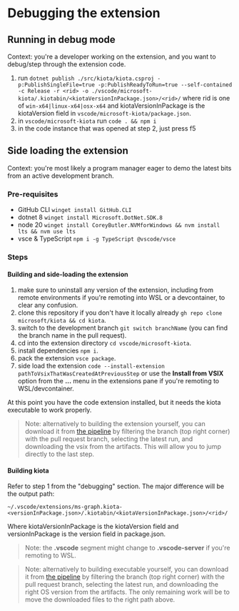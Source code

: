 # Debugging the extension

## Running in debug mode

Context: you're a developer working on the extension, and you want to debug/step through the extension code.

1. run `dotnet publish ./src/kiota/kiota.csproj -p:PublishSingleFile=true -p:PublishReadyToRun=true --self-contained -c Release -r <rid> -o ./vscode/microsoft-kiota/.kiotabin/<kiotaVersionInPackage.json>/<rid>/` where rid is one of `win-x64|linux-x64|osx-x64` and kiotaVersionInPackage is the kiotaVersion field in `vscode/microsoft-kiota/package.json`.
1. in `vscode/microsoft-kiota` run `code . && npm i`
1. in the code instance that was opened at step 2, just press f5

## Side loading the extension

Context: you're most likely a program manager eager to demo the latest bits from an active development branch.

### Pre-requisites

- GitHub CLI `winget install GitHub.CLI`
- dotnet 8 `winget install Microsoft.DotNet.SDK.8`
- node 20 `winget install CoreyButler.NVMforWindows && nvm install lts && nvm use lts`
- vsce & TypeScript `npm i -g TypeScript @vscode/vsce`

### Steps

#### Building and side-loading the extension

1. make sure to uninstall any version of the extension, including from remote environments if you're remoting into WSL or a devcontainer, to clear any confusion.
1. clone this repository if you don't have it locally already `gh repo clone microsoft/kiota && cd kiota`.
1. switch to the development branch `git switch branchName` (you can find the branch name in the pull request).
1. cd into the extension directory `cd vscode/microsoft-kiota`.
1. install dependencies `npm i`.
1. pack the extension `vsce package`.
1. side load the extension `code --install-extension pathToVsixThatWasCreatedAtPreviousStep` or use the **Install from VSIX** option from the **...** menu in the extensions pane if you're remoting to WSL/devcontainer.

At this point you have the code extension installed, but it needs the kiota executable to work properly.

> Note: alternatively to building the extension yourself, you can download it from [the pipeline](https://github.com/microsoft/kiota/actions/workflows/build-vscode-extension.yml) by filtering the branch (top right corner) with the pull request branch, selecting the latest run, and downloading the vsix from the artifacts. This will allow you to jump directly to the last step.

#### Building kiota

Refer to step 1 from the "debugging" section. The major difference will be the output path:

`~/.vscode/extensions/ms-graph.kiota-<versionInPackage.json>/.kiotabin/<kiotaVersionInPackage.json>/<rid>/`

Where kiotaVersionInPackage is the kiotaVersion field and versionInPackage is the version field in package.json.

> Note: the **.vscode** segment might change to **.vscode-server** if you're remoting to WSL.

> Note: alternatively to building executable yourself, you can download it from [the pipeline](https://github.com/microsoft/kiota/actions/workflows/dotnet.yml) by filtering the branch (top right corner) with the pull request branch, selecting the latest run, and downloading the right OS version from the artifacts. The only remaining work will be to move the downloaded files to the right path above.
